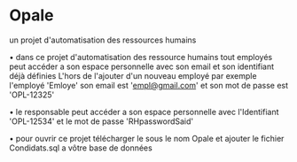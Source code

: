 # Opale
un projet d'automatisation des ressources humains   

 
• dans ce projet d'automatisation des ressource humains tout employés peut accéder a son espace personnelle avec son email et son identifiant déjà définies
    L'hors de l'ajouter d'un nouveau employé
    par exemple l'employé 'Emloye'    son email est 'empl@gmail.com' et son mot de passe est 'OPL-12325'

• le responsable peut accéder a son espace personnelle avec l'Identifiant 'OPL-12534' et le mot de passe 'RHpasswordSaid'

• pour ouvrir ce  projet télécharger le sous le nom Opale et ajouter le fichier Condidats.sql a vôtre base de données
